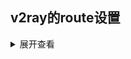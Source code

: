 ## v2ray的route设置
<details>
<summary>展开查看</summary>
```json
"routing": {
		"domainStrategy": "IPIfNonMatch",
		"rules": [
			{
				"type": "field",
				"outboundTag": "direct",
				"domain": [
					"geosite:cn",
					"geosite:private",
					"geosite:adobe",
					"geosite:microsoft",
					"geosite:msn",
					"geosite:apple",
					"amazon.com",
					"taobao.com",
					"jd.com",
				]
			},
            {
				"type": "field",
				"outboundTag": "direct",
				"ip": [
					"geoip:private",
					"geoip:cn",
					"ext:geoip-only-cn-private.dat:cn",
					"ext:geoip-only-cn-private.dat:private"
				]
			},
			{
				"type": "field",
				"outboundTag": "blackhole",
				"domain": [
					"geosite:category-ads-all",
					"googeadsserving.cn",
					"baidu.com"
				]
			},
            {
				"type": "field",
				"outboundTag": "blackhole",
				"domain": [
					"geosite:category-ads-all",
					"googeadsserving.cn",
					"baidu.com"
				]
			}
		]
	}

```
</details>

### domainStrateg有三种策略
-   `"AsIs"`: 只使用域名(默认值)
-   `"IPIfNonMatch"`: 先用域名,不行再ip
-   `"IPOnDemand"`: 只用ip

## rules
- 一个rule 里面要么是domain要么是ip要么是network不能有两个
- [路由配置 · Project V 官方网站 (v2ray.com)](https://www.v2ray.com/chapter_02/03_routing.html)

